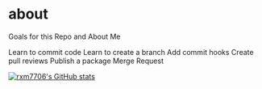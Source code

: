 # about
Goals for this Repo and About Me

Learn to commit code
Learn to create a branch 
Add commit hooks
Create pull reviews 
Publish a package
Merge Request

[![rxm7706's GitHub stats](https://github-readme-stats.vercel.app/api?username=rxm7706&show=reviews,discussions_started,discussions_answered,prs_merged,prs_merged_percentage,show_icons=true)](https://github.com/rxm7706/github-readme-stats)
